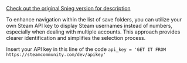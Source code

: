 [Check out the original Snieg version for description](https://github.com/H3Cki/Snieg/tree/main)

To enhance navigation within the list of save folders, you can utilize your own Steam API key to display Steam usernames instead of numbers, especially when dealing with multiple accounts. This approach provides clearer identification and simplifies the selection process.

Insert your API key in this line of the code `api_key = 'GET IT FROM https://steamcommunity.com/dev/apikey'`

